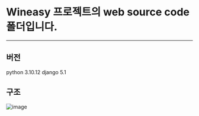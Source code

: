# Wineasy 프로젝트의 web source code 폴더입니다.
---

## 버전

python 3.10.12
django 5.1

## 구조
![image](https://github.com/user-attachments/assets/719b54a3-4eb4-4b58-ad70-4f894827418b)






